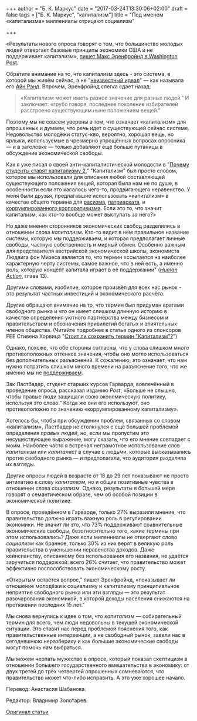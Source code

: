 +++
author = "Б. К. Маркус"
date = "2017-03-24T13:30:06+02:00"
draft = false
tags = ["Б. К. Маркус", "капитализм"]
title = "Под именем «капитализма» миллениалы отрицают социализм"

+++

«Результаты нового опроса говорят о том, что большинство молодых людей
отвергает базовые принципы экономики США и не поддерживает капитализм»,
[пишет Макс Эренфройнд в Washington Post](https://www.washingtonpost.com/news/wonk/wp/2016/04/26/a-majority-of-millennials-now-reject-capitalism-poll-shows/).

Обратите внимание на то, что капитализм здесь - это система, в которой
мы живём сейчас, а не
"[неизвестный идеал](https://smile.amazon.com/Capitalism-Ideal-Ayn-Rand-ebook/dp/B002OSXD6E?tag=foundationforeco)"
— как называла его
[Айн Рэнд](https://fee.org/people/ayn-rand).
Впрочем, Эренфройнд слегка сдает назад:

> «Капитализм может иметь разное
> значение для разных людей." И заключает: «грубо говоря, последнее
> поколение избирателей расстроено существующим ныне положением вещей."

Поэтому мы не совсем уверены в том, что означает «капитализм» для
опрошенных и думаем, что речь идет о существующей сейчас системе.
Недовольство молодёжи статус-кво, вероятно, хорошая вещь, но ярлыки,
используемые в чрезмерно упрощённых вопросах опросника — и в заголовке —
только добавляют ещё больше путаницы в обсуждение экономической свободы.

Как я уже писал о своей анти-капиталистической молодости в
"[Почему студенты ставят капитализму 2](https://fee.org/articles/why-students-give-capitalism-an-f/),"
"Капитализм" был просто словом, которое
мы использовали для описания любой составляющей существующего положения
вещей, которая была нам не по душе, в особенности если это касалось
чего-то, продвигающего неравенство. У меня были друзья, предлагавшие
использовать «капитализм» в качестве общего термина для
[расизма](https://fee.org/articles/individualism-versus-racism/),
[патриархата](https://fee.org/articles/free-markets-are-a-womans-best-friend/),
и [коррумпированного корпоративизма](https://fee.org/articles/beyond-crony-capitalism/).
Если это то, что значит
капитализм, как кто-то вообще может выступать *за* него?»

Но даже мнения сторонников экономических свобод разделились в отношении
слова *капитализм*. Кто-то видит в нём правильное название системы,
которую мы поддерживаем, и которая предполагает личные свободы, частную
собственность и мирный обмен. Особенно важным для представителя
австрийской экономической школы, экономиста Людвига фон Мизеса является
то, что термин «ссылается на наиболее характерную черту системы, самое
важное, что в ней есть, а именно роль, которую концепт капитала играет в
её поддержании" (*[Human Action](https://smile.amazon.com/Human-Action-NONE-Ludwig-Mises-ebook/dp/B0078XFZKW?tag=foundationforeco)*, глава 13).

Другими словами, изобилие, которое произвёл для всех нас рынок - это
результат частных инвестиций и экономического расчёта.

Другие обращают внимание на то, что термин был придуман врагами
свободного рынка и что он имеет слишком длинную историю в качестве
определения уютного партнёрства между бизнесом и правительством и
обозначения привилегий богатых и влиятельных членов общества. (Читайте
подробнее в статье одного из спонсоров FEE Стивена Хорвица
"[Стоит ли сохранить термин "Капитализм"?](https://fee.org/articles/is-the-name-capitalism-worth-keeping-part-i/)")

Однако, похоже, что обе стороны согласны, что у слова слишком много
противоположных оттенков значения, чтобы оно могло использоваться без
дополнительных разъяснений. К сожалению, это означает, что нам нужно
потратить слишком много времени на разъяснение того, что же именно мы не
[поддерживаем](https://bkmarcus.liberty.me/straw-men-ham-sandwiches/).

Зак Ластбадер, студент старших курсов Гарварда, вовлечённый в проведение
опроса, рассказал изданию *Post*, «Больше не слышно, чтобы правые люди
защищали свою экономическую политику, используя это слово.” Когда же они
его используют, оно противоположно по значению «коррумпированному
капитализму».

Хотелось бы, чтобы при обсуждении проблем, связанных со словом
«капитализм», Ластбадер не столкнулся с ещё большей проблемой
определения *правых людей*, но, если мы пропустим это несуществующее
выражение, могу сказать, что его мнение совпадает с моим. Наиболее часто
я встречал неграмотное использование слов *капитализм* или *капиталист*
в случае с людьми, которые высказывались против свободного рынка — и
предполагали, что аудитория разделяла их взгляды.

Другие опросы людей в возрасте от 18 до 29 лет показывают не просто
антипатию к слову *капитализм,* но и общие позитивные чувства в
отношении слова *социализм*. Однако, результаты в большей мере говорят о
семантическом образе, чем об особой позиции в экономической политике.

В опросе, проведённом в Гарварде, только 27% выразили мнение, что
правительство должно играть важную роль в регулировании экономики. Не
значит ли это, что 73% поддерживают сравнительные экономические
свободы, безотносительно того, какие термины при этом использовались?
Даже если миленниалы не отвергают слово *социализм* как бранное, только
30% из них верят в великую роль правительства в уменьшении неравенства
доходов. Даже кейнсианству, описанному без использования его названия,
не удаётся заручиться поддержкой: всего 26% считает, что правительство
может эффективно поспособствовать экономическому росту.

«Открытым остаётся вопрос," пишет Эренфройнд, «показывает ли отношение
молодёжи к социализму и капитализму принципиальное неприятие свободного
рынка или эти взгляды — это результат разочарования экономикой, в
которой доходы населения снижаются на протяжении последних 15 лет."

Мы снова вернулись к идее о том, что *капитализм* — собирательный термин
для всего, чем люди недовольны в текущей экономической ситуации. Это
ставит нас перед проблемой пояснения того, как правительственные
интервенции, а не свободный рынок, завели нас в сегодняшнюю неразбериху
и как большие экономические свободы могут помочь нам выбраться.

Мы можем черпать мужество в опросе, который показал скептицизм в
отношении большего государственного вмешательства в экономику: от двух
третей до трёх четвертей опрошенных сомневаются, что правительство может
что-либо исправить. А это уже хорошее начало.

Перевод: Анастасия Шабанова.

Редактор: Владимир Золотарев.

[Оригинал статьи](https://fee.org/articles/young-people-reject-capitalism-in-name-socialism-in-fact/)
